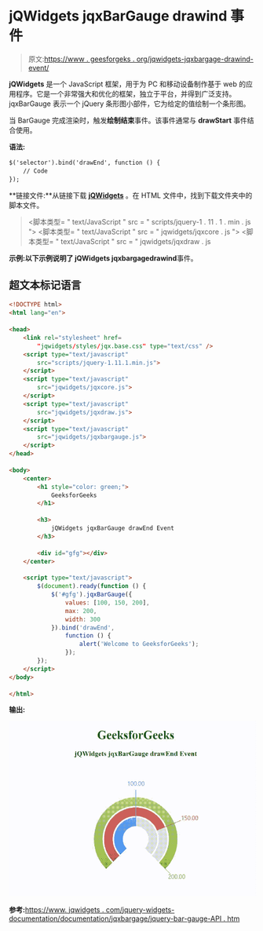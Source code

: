 # jQWidgets jqxBarGauge drawind 事件

> 原文:[https://www . geesforgeks . org/jqwidgets-jqxbargage-drawind-event/](https://www.geeksforgeeks.org/jqwidgets-jqxbargauge-drawend-event/)

**jQWidgets** 是一个 JavaScript 框架，用于为 PC 和移动设备制作基于 web 的应用程序。它是一个非常强大和优化的框架，独立于平台，并得到广泛支持。jqxBarGauge 表示一个 jQuery 条形图小部件，它为给定的值绘制一个条形图。

当 BarGauge 完成渲染时，触发**绘制结束**事件。该事件通常与 **drawStart** 事件结合使用。

**语法:**

```html
$('selector').bind('drawEnd', function () { 
    // Code
}); 
```

**链接文件:**从链接下载 [**jQWidgets**](https://www.jqwidgets.com/download/) 。在 HTML 文件中，找到下载文件夹中的脚本文件。

> <link rel="”stylesheet”" href="”jqwidgets/styles/jqx.base.css”" type="”text/css”">
> <脚本类型= " text/JavaScript " src = " scripts/jquery-1 . 11 . 1 . min . js "></脚本类型>
> <脚本类型= " text/JavaScript " src = " jqwidgets/jqxcore . js "></脚本类型>
> <脚本类型= " text/JavaScript " src = " jqwidgets/jqxdraw . js

**示例:**以下示例说明了 jQWidgets jqxbargage**drawind**事件。

## 超文本标记语言

```html
<!DOCTYPE html>
<html lang="en">

<head>
    <link rel="stylesheet" href=
        "jqwidgets/styles/jqx.base.css" type="text/css" />
    <script type="text/javascript" 
        src="scripts/jquery-1.11.1.min.js">
    </script>
    <script type="text/javascript" 
        src="jqwidgets/jqxcore.js">
    </script>
    <script type="text/javascript" 
        src="jqwidgets/jqxdraw.js">
    </script>
    <script type="text/javascript" 
        src="jqwidgets/jqxbargauge.js">
    </script>
</head>

<body>
    <center>
        <h1 style="color: green;">
            GeeksforGeeks
        </h1>

        <h3>
            jQWidgets jqxBarGauge drawEnd Event
        </h3>

        <div id="gfg"></div>
    </center>

    <script type="text/javascript">
        $(document).ready(function () {
            $('#gfg').jqxBarGauge({
                values: [100, 150, 200],
                max: 200,
                width: 300
            }).bind('drawEnd',
                function () {
                    alert('Welcome to GeeksforGeeks');
                });
        });
    </script>
</body>

</html>
```

**输出:**

![](img/cc84fd2b48250f41d833e5c6a44f5cd3.png)

**参考:**[https://](https://www.jqwidgets.com/jquery-widgets-documentation/documentation/jqxbargauge/jquery-bar-gauge-api.htm)[www](https://www.jqwidgets.com/jquery-widgets-documentation/documentation/jqxbargauge/jquery-bar-gauge-api.htm)[. jqwidgets . com/jquery-widgets-documentation/documentation/jqxbargage/jquery-bar-gauge-API . htm](https://www.jqwidgets.com/jquery-widgets-documentation/documentation/jqxbargauge/jquery-bar-gauge-api.htm)